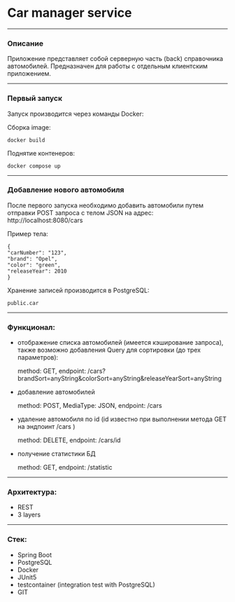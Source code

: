 # Car manager service
___
### Описание
Приложение представляет собой серверную часть (back) справочника автомобилей.
Предназначен для работы с отдельным клиентским приложением.
___
### Первый запуск
Запуск производится через команды Docker:

Сборка image:

    docker build

Поднятие контенеров:

    docker compose up
___
### Добавление нового автомобиля
После первого запуска необходимо добавить автомобили путем отправки POST 
запроса с телом JSON на адрес: http://localhost:8080/cars

Пример тела:

    {
    "carNumber": "123",
    "brand": "Opel",
    "color": "green",
    "releaseYear": 2010
    }

Хранение записей производится в PostgreSQL:

    public.car

---
### Функционал: 
 - отображение списка автомобилей (имеется кэширование запроса), также возможно добавления Query для сортировки (до трех параметров):


      method: GET,  endpoint: /cars?brandSort=anyString&colorSort=anyString&releaseYearSort=anyString
   
 - добавление автомобилей


      method: POST,  MediaType: JSON,  endpoint: /cars

 - удаление автомобиля по id (id известно при выполнении метода GET на эндпоинт /cars )


      method: DELETE,  endpoint: /cars/id

-  получение статистики БД


      method: GET,  endpoint: /statistic
---
### Архитектура:
 - REST
 - 3 layers
---
### Стек:
 - Spring Boot
 - PostgreSQL
 - Docker
 - JUnit5
 - testcontainer (integration test with PostgreSQL)
 - GIT
